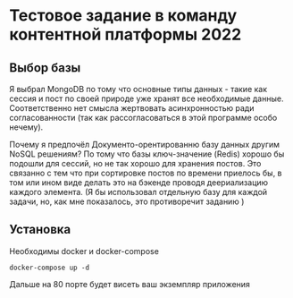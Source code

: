 # Тестовое задание в команду контентной платформы 2022

## Выбор базы 

Я выбрал MongoDB по тому что основные типы данных - такие как сессия и пост по своей природе уже хранят все необходимые данные. Соответственно нет смысла жертвовать асинхронностью ради согласованности (так как рассогласоваться в этой программе особо нечему).

Почему я предпочёл Документо-орентированню базу данных другим NoSQL решениям? По тому что базы ключ-значение (Redis) хорошо бы подошли для сессий, но не так хорошо для хранения постов. Это связанно с тем что при сортировке постов по времени приелось бы, в том или ином виде делать это на бэкенде проводя деериализацию каждого элемента. (Я бы использовал отдельную базу для каждой задачи, но, как мне показалось, это противоречит заданию )


## Установка 

Необходимы docker и docker-compose 
```
docker-compose up -d
```
Дальше на 80 порте будет висеть ваш экземпляр приложения 